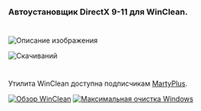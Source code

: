 ### Автоустановщик DirectX 9-11 для WinClean.
#
![Описание изображения](https://i.ibb.co/fmxJ2CG/700-DA24-C-2-A78-4-E4-A-8-FB4-0-C5-E063-C9411.png)

![Скачиваний](https://img.shields.io/github/downloads/MartyFiles/DirectX/Release/total?style=for-the-badge&label=Скачиваний&color=blue&logo=download)

#

Утилита WinClean доступна подписчикам [MartyPlus](https://t.me/martyfiles/1146).

[![Обзор WinClean](https://img.shields.io/badge/Обзор%20WinClean-red?style=for-the-badge&logo=youtube)](https://www.youtube.com/watch?v=5NBqbUUB1Pk)
[![Максимальная очистка Windows](https://img.shields.io/badge/Максимальная%20очистка%20Windows-red?style=for-the-badge&logo=youtube)](https://www.youtube.com/watch?v=id06E58oafI)
